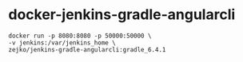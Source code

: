 # docker-jenkins-gradle-angularcli
    docker run -p 8080:8080 -p 50000:50000 \
    -v jenkins:/var/jenkins_home \
    zejko/jenkins-gradle-angularcli:gradle_6.4.1
